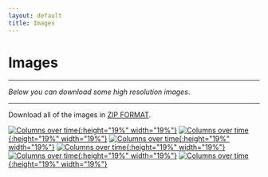 ```yaml
---
layout: default
title: Images
---
```



<h1>Images</h1>

---

*Below you can download some high resolution images*.

---

Download all of the images in [ZIP FORMAT](https://kennethbunker.github.io/).

[![Columns over time](../proshots/one.jpg){:height="19%" width="19%"}](../proshots/one.jpg)
[![Columns over time](../proshots/two.jpg){:height="19%" width="19%"}](../proshots/two.jpg)
[![Columns over time](../proshots/two.HEIC){:height="19%" width="19%"}](../proshots/two.HEIC)
[![Columns over time](../proshots/three.jpg){:height="19%" width="19%"}](../proshots/three.jpg)
[![Columns over time](../proshots/four.jpg){:height="19%" width="19%"}](../proshots/four.jpg)
[![Columns over time](../proshots/five.jpg){:height="19%" width="19%"}](../proshots/five.jpg)

